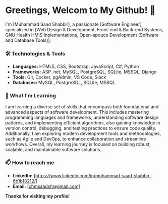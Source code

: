 # Greetings, Welcom to My Github! 👋

I'm [Muhammad Saad Shabbir], a passionate [Software Engineer], specialized in [Web Design & Development, Front-end & Back-end Systems, GNU Health HMIS Inplementations, Open-spouce Development (Software and Database Tools)]. 

### 🛠️ Technologies & Tools

- **Languages:** HTML5, CSS, Bootstrap, JavaScript, C#, Python
- **Frameworks:** ASP .net, MySQL, PostgreSQL, SQLite, MSSQL, Django
- **Tools:** Git, Docker, pgAdmin, VS Code, Slack
- **Databases:** MySQL, PostgreSQL, SQLite, MSSQL


### 🌱 What I'm Learning

I am learning a diverse set of skills that encompass both foundational and advanced aspects of software development. This includes mastering programming languages and frameworks, understanding software design patterns, and implementing efficient algorithms, also gaining knowledge in version control, debugging, and testing practices to ensure code quality. Additionally, I am exploring modern development tools and methodologies, such as Agile and DevOps, to enhance collaboration and streamline workflows. Overall, my learning journey is focused on building robust, scalable, and maintainable software solutions.


### 📫 How to reach me

- **LinkedIn:** [https://www.linkedin.com/in/muhammad-saad-shabbir-6b1b18212/]
- **Email:** [chmsaadsh@gmail.com]


**Thanks for visiting my profile!**
